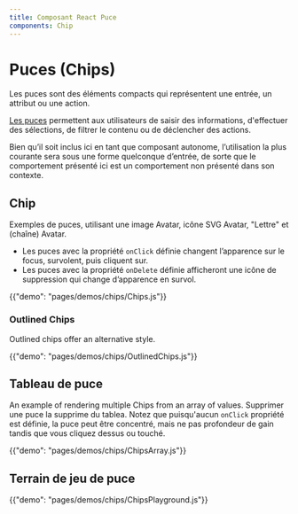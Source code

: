 ```yaml
---
title: Composant React Puce
components: Chip
---
```

# Puces (Chips)

<p class="description">Les puces sont des éléments compacts qui représentent une entrée, un attribut ou une action.</p>

[Les puces](https://material.io/design/components/chips.html) permettent aux utilisateurs de saisir des informations, d'effectuer des sélections, de filtrer le contenu ou de déclencher des actions.

Bien qu’il soit inclus ici en tant que composant autonome, l’utilisation la plus courante sera sous une forme quelconque d’entrée, de sorte que le comportement présenté ici est un comportement non présenté dans son contexte.

## Chip

Exemples de puces, utilisant une image Avatar, icône SVG Avatar, "Lettre" et (chaîne) Avatar.

- Les puces avec la propriété `onClick` définie changent l’apparence sur le focus, survolent, puis cliquent sur.
- Les puces avec la propriété `onDelete` définie afficheront une icône de suppression qui change d’apparence en survol.

{{"demo": "pages/demos/chips/Chips.js"}}

### Outlined Chips

Outlined chips offer an alternative style.

{{"demo": "pages/demos/chips/OutlinedChips.js"}}

## Tableau de puce

An example of rendering multiple Chips from an array of values. Supprimer une puce la supprime du tablea. Notez que puisqu'aucun `onClick` propriété est définie, la puce peut être concentré, mais ne pas profondeur de gain tandis que vous cliquez dessus ou touché.

{{"demo": "pages/demos/chips/ChipsArray.js"}}

## Terrain de jeu de puce

{{"demo": "pages/demos/chips/ChipsPlayground.js"}}